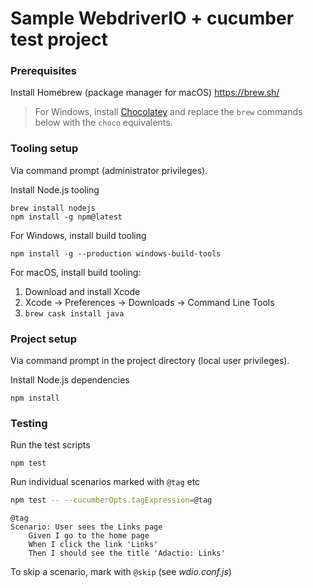 
Sample WebdriverIO + cucumber test project
==========================================

### Prerequisites
Install Homebrew (package manager for macOS)
https://brew.sh/

> For Windows, install [Chocolatey](https://chocolatey.org/) and replace the `brew` commands below with the `choco` equivalents.

### Tooling setup
Via command prompt (administrator privileges).

Install Node.js tooling
```
brew install nodejs
npm install -g npm@latest
```

For Windows, install build tooling
```
npm install -g --production windows-build-tools
```

For macOS, install build tooling:
1. Download and install Xcode
2. Xcode -> Preferences -> Downloads -> Command Line Tools
3. `brew cask install java`

### Project setup
Via command prompt in the project directory (local user privileges).

Install Node.js dependencies
```
npm install
```

### Testing

Run the test scripts
```
npm test
```

Run individual scenarios marked with `@tag` etc
```sh
npm test -- --cucumberOpts.tagExpression=@tag
```

```cucumber
@tag
Scenario: User sees the Links page
    Given I go to the home page
    When I click the link 'Links'
    Then I should see the title 'Adactio: Links'
```

To skip a scenario, mark with `@skip` (see *wdio.conf.js*)
